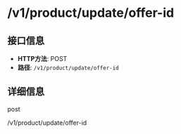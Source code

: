 # /v1/product/update/offer-id

## 接口信息

- **HTTP方法**: POST
- **路径**: `/v1/product/update/offer-id`

## 详细信息

post

/v1/product/update/offer-id
